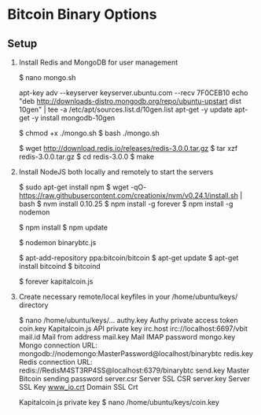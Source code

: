 Bitcoin Binary Options
=====================

Setup
---------------------

1. Install Redis and MongoDB for user management

     $ nano mongo.sh

     apt-key adv --keyserver keyserver.ubuntu.com --recv 7F0CEB10
     echo "deb http://downloads-distro.mongodb.org/repo/ubuntu-upstart dist 10gen" | tee -a /etc/apt/sources.list.d/10gen.list
     apt-get -y update
     apt-get -y install mongodb-10gen

     $ chmod +x ./mongo.sh
     $ bash ./mongo.sh

     $ wget http://download.redis.io/releases/redis-3.0.0.tar.gz
     $ tar xzf redis-3.0.0.tar.gz
     $ cd redis-3.0.0
     $ make

2. Install NodeJS both locally and remotely to start the servers

     $ sudo apt-get install npm
     $ wget -qO- https://raw.githubusercontent.com/creationix/nvm/v0.24.1/install.sh | bash
     $ nvm install 0.10.25
     $ npm install -g forever
     $ npm install -g nodemon

     $ npm install
     $ npm update
     
     $ nodemon binarybtc.js

     $ apt-add-repository ppa:bitcoin/bitcoin
     $ apt-get update
     $ apt-get install bitcoind
     $ bitcoind
    
     $ forever kapitalcoin.js
    
3. Create necessary remote/local keyfiles in your /home/ubuntu/keys/ directory 

     $ nano /home/ubuntu/keys/...
     authy.key	Authy private access token
     coin.key	Kapitalcoin.js API private key
     irc.host	irc://localhost:6697/vbit
     mail.id	Mail from address
     mail.key	Mail IMAP password
     mongo.key	Mongo connection URL: mongodb://nodemongo:MasterPassword@localhost/binarybtc
     redis.key	Redis connection URL: redis://RedisM4ST3RP4SS@localhost:6379/binarybtc
     send.key	Master Bitcoin sending password
     server.csr	Server SSL CSR
     server.key	Server SSL Key
     www_io.crt	Domain SSL Crt

     Kapitalcoin.js private key
     $ nano /home/ubuntu/keys/coin.key
